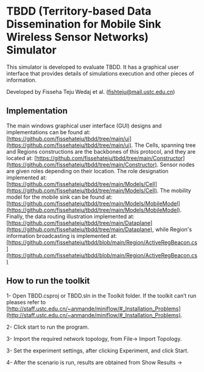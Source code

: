 # TBDD (Territory-based Data Dissemination for Mobile Sink Wireless Sensor Networks) Simulator

This simulator is developed to evaluate TBDD. It has a graphical user interface that provides details of simulations execution and other pieces of information. 

Developed by Fisseha Teju Wedaj et al. (<a href="mailto:fishteju@mail.ustc.edu.cn">fishteju@mail.ustc.edu.cn</a>)

## Implementation 
The main windows graphical user interface (GUI) designs and implementations can be found at: [https://github.com/fissehateju/tbdd/tree/main/ui](https://github.com/fissehateju/tbdd/tree/main/ui). The Cells, spanning tree and Regions constructions are the backbones of this protocol, and they are located at: [https://github.com/fissehateju/tbdd/tree/main/Constructor](https://github.com/fissehateju/tbdd/tree/main/Constructor). Sensor nodes are given roles depending on their location. The role designation implemented at: [https://github.com/fissehateju/tbdd/tree/main/Models/Cell](https://github.com/fissehateju/tbdd/tree/main/Models/Cell). The mobility model for the mobile sink can be found at: [https://github.com/fissehateju/tbdd/tree/main/Models/MobileModel](https://github.com/fissehateju/tbdd/tree/main/Models/MobileModel). Finally, the data routing illustration implemented at: [https://github.com/fissehateju/tbdd/tree/main/Dataplane](https://github.com/fissehateju/tbdd/tree/main/Dataplane), while Region's information broadcasting is implemented at: [https://github.com/fissehateju/tbdd/blob/main/Region/ActiveRegBeacon.cs](https://github.com/fissehateju/tbdd/blob/main/Region/ActiveRegBeacon.cs)
## How to run the toolkit 
1- Open TBDD.csproj or TBDD.sln in the Toolkit folder. If the toolkit can’t run pleases refer to [http://staff.ustc.edu.cn/~anmande/miniflow/#_Installation_Problems](http://staff.ustc.edu.cn/~anmande/miniflow/#_Installation_Problems).

2- Click start to run the program.

3- Import the required network topology, from File-> Import Topology.

3- Set the experiment settings, after clicking Experiment, and click Start.

4- After the scenario is run, results are obtained from Show Results ->
